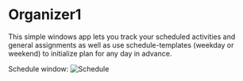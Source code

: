 # Organizer1
This simple windows app lets you track your scheduled activities and general assignments as well as use schedule-templates (weekday or weekend) to initialize plan for any day in advance.

Schedule window:
![Schedule](https://i.imgur.com/vG5GZvY.png)
